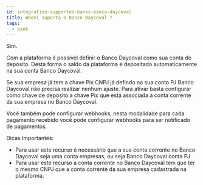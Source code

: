 ```yaml
---
id: integration-supported-banks-banco-daycoval
title: Woovi suporta o Banco Daycoval ?
tags:
  - bank
---
```


Sim.

Com a plataforma é possível definir o Banco Daycoval como sua conta de depósito. Desta forma o saldo da plataforma é depositado automaticamente na sua conta Banco Daycoval.

Se sua empresa já tem a chave Pix CNPJ já defindo na sua conta PJ Banco Daycoval não precisa realizar nenhum ajuste. Para ativar basta configurar como chave de depósito a chave Pix que está associada a conta corrente da sua empresa no Banco Daycoval.

Você também pode configurar webhooks, nesta modalidade para cada pagamento recebido você pode configurar webhooks para ser notificado de pagamentos.

Dicas Importantes:

- Para usar este recurso é necessário que a sua conta corrente no Banco Daycoval seja uma conta empresas, ou seja Banco Daycoval conta PJ
- Para usar este recurso a conta corrente no Banco Daycoval tem que ter o mesmo CNPJ que a conta corrente da sua empresa cadastrada na plataforma.

